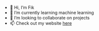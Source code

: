 - 👋 Hi, I’m Fik
- 🌱 I’m currently learning machine learning
- 💞️ I’m looking to collaborate on projects
- 📫 Check out my website <a href="https://fiktx.github.io/">here</a>

<!---
Fiktx/Fiktx is a ✨ special ✨ repository because its `README.md` (this file) appears on your GitHub profile.
You can click the Preview link to take a look at your changes.
--->

